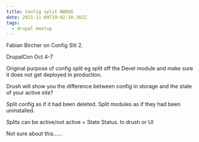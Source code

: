 ```yaml
---
title: Config split NWDUG
date: 2021-11-09T19:02:30.302Z
tags:
  - drupal meetup
---
```

Fabian Bircher on Config Slit 2.

DrupalCon Oct 4-7

Original purpose of config split eg split off the Devel module and make sure it does not get deployed in production.

Drush will show you the difference between config in storage and the state of your active site?

Split config as if it had been deleted. Split modules as if they had been uninstalled.

Splits can be active/not active = State Status. In drush or UI

Not sure about this......